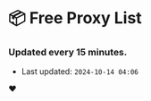 # :package: Free Proxy List
### Updated every 15 minutes.

- Last updated: `2024-10-14 04:06`

:heart:
